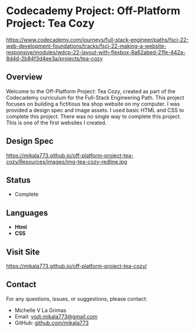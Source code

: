 # Codecademy Project: Off-Platform Project: Tea Cozy

https://www.codecademy.com/journeys/full-stack-engineer/paths/fscj-22-web-development-foundations/tracks/fscj-22-making-a-website-responsive/modules/wdcp-22-layout-with-flexbox-8a62abed-21fe-442a-8d4d-2b84f3d4ee3a/projects/tea-cozy

## Overview

Welcome to the Off-Platform Project: Tea Cozy, created as part of the Codecademy curriculum for the Full-Stack Engineering Path. This project focuses on building a fictitious tea shop website on my computer. I was provided a design spec and image assets. I used basic HTML and CSS to complete this project. 
There was no single way to complete this project. 
This is one of the first websites I created.

## Design Spec

https://mikala773.github.io/off-platform-project-tea-cozy/Resources/images/img-tea-cozy-redline.jpg

## Status
- Complete

## Languages

- **Html**
- **CSS**

## Visit Site

https://mikala773.github.io/off-platform-project-tea-cozy/

## Contact

For any questions, issues, or suggestions, please contact:

- Michelle V La Grimas
- Email: yodj.mikala773@gmail.com
- GitHub: [github.com/mikala773](https://github.com/mikala773)
